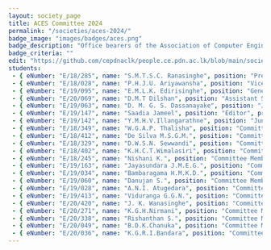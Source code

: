 ```yaml
---
layout: society_page
title: ACES Committee 2024
permalink: "/societies/aces-2024/"
badge_image: "images/badges/aces.png"
badge_description: "Office bearers of the Association of Computer Engineering Students (ACES) for the year 2024"
badge_criteria: ""
edit: "https://github.com/cepdnaclk/people.ce.pdn.ac.lk/blob/main/societies/aces-2024"
students: 
 - { eNumber: "E/18/285", name: "S.M.T.S.C. Ranasinghe", position: "President", profile_url: "/students/e18/285/", profile_image: "https://people.ce.pdn.ac.lk/images/students/e18/e18285.jpg", link: "#" }
 - { eNumber: "E/18/028", name: "P.H.J.U. Ariyawansha", position: "Vice President", profile_url: "/students/e18/028/", profile_image: "https://people.ce.pdn.ac.lk/images/students/e18/e18028.jpg", link: "#" }
 - { eNumber: "E/19/095", name: "E.M.L.K. Edirisinghe", position: "General Secretary", profile_url: "/students/e19/095/", profile_image: "https://people.ce.pdn.ac.lk/images/students/e19/e19095.jpg", link: "#" }
 - { eNumber: "E/20/069", name: "D.M.T Dilshan", position: "Assistant Secretary", profile_url: "/students/e20/069/", profile_image: "https://people.ce.pdn.ac.lk/images/students/e20/e20069.jpg", link: "#" }
 - { eNumber: "E/19/063", name: "D. M. G. S. Dassanayake", position: "Junior Treasurer", profile_url: "/students/e19/063/", profile_image: "https://people.ce.pdn.ac.lk/images/students/e19/e19063.jpg", link: "#" }
 - { eNumber: "E/19/147", name: "Saadia Jameel", position: "Editor", profile_url: "#", profile_image: "https://people.ce.pdn.ac.lk/images/students/e19/e19147.jpg", link: "" }
 - { eNumber: "E/19/142", name: "Y.M.H.V.Illangarathne", position: "Junior Editor", profile_url: "/students/e19/142/", profile_image: "https://people.ce.pdn.ac.lk/images/students/e19/e19142.jpg", link: "#" }
 - { eNumber: "E/18/349", name: "W.G.A.P. Thalisha", position: "Committee Member", profile_url: "/students/e18/349/", profile_image: "https://people.ce.pdn.ac.lk/images/students/e18/e18349.jpg", link: "#" }
 - { eNumber: "E/18/412", name: "De Silva M.S.G.M.", position: "Committee Member", profile_url: "/students/e18/412/", profile_image: "https://people.ce.pdn.ac.lk/images/students/e18/e18412.jpg", link: "#" }
 - { eNumber: "E/18/329", name: "D.W.S.N. Sewwandi", position: "Committee Member", profile_url: "/students/e18/329/", profile_image: "https://people.ce.pdn.ac.lk/images/students/e18/e18329.jpg", link: "#" }
 - { eNumber: "E/18/402", name: "K.H.C.T.Wimalasiri", position: "Committee Member", profile_url: "/students/e18/402/", profile_image: "https://people.ce.pdn.ac.lk/images/students/e18/e18402.jpg", link: "#" }
 - { eNumber: "E/18/245", name: "Nishani K.", position: "Committee Member", profile_url: "/students/e18/245/", profile_image: "https://people.ce.pdn.ac.lk/images/students/e18/e18245.jpg", link: "#" }
 - { eNumber: "E/19/163", name: "Jayasundara J.M.E.G.", position: "Committee Member", profile_url: "/students/e19/163/", profile_image: "https://people.ce.pdn.ac.lk/images/students/e19/e19163.jpg", link: "#" }
 - { eNumber: "E/19/034", name: "Bambaragama H.M.K.D.", position: "Committee Member", profile_url: "/students/e19/034/", profile_image: "https://people.ce.pdn.ac.lk/images/students/e19/e19034.jpg", link: "#" }
 - { eNumber: "E/19/060", name: "Danujan S.", position: "Committee Member", profile_url: "/students/e19/060/", profile_image: "https://people.ce.pdn.ac.lk/images/students/e19/e19060.jpg", link: "#" }
 - { eNumber: "E/19/028", name: "A.N.I. Atugedara", position: "Committee Member", profile_url: "/students/e19/028/", profile_image: "https://people.ce.pdn.ac.lk/images/students/e19/e19028.jpg", link: "#" }
 - { eNumber: "E/19/413", name: "Viduranga G.G.N.", position: "Committee Member", profile_url: "/students/e19/413/", profile_image: "https://people.ce.pdn.ac.lk/images/students/e19/e19413.jpg", link: "#" }
 - { eNumber: "E/20/420", name: "J. K. Wanasinghe", position: "Committee Member", profile_url: "/students/e20/420/", profile_image: "https://people.ce.pdn.ac.lk/images/students/e20/e20420.png", link: "#" }
 - { eNumber: "E/20/271", name: "K.G.H.Nirmani", position: "Committee Member", profile_url: "/students/e20/271/", profile_image: "https://people.ce.pdn.ac.lk/images/students/e20/e20271.jpg", link: "#" }
 - { eNumber: "E/20/338", name: "Rishanthan S.", position: "Committee Member", profile_url: "/students/e20/338/", profile_image: "https://people.ce.pdn.ac.lk/images/students/e20/e20338.jpg", link: "#" }
 - { eNumber: "E/20/049", name: "B.D.K.Chanuka", position: "Committee Member", profile_url: "/students/e20/049/", profile_image: "https://people.ce.pdn.ac.lk/images/students/e20/e20049.jpg", link: "#" }
 - { eNumber: "E/20/036", name: "K.G.R.I.Bandara", position: "Committee Member", profile_url: "/students/e20/036/", profile_image: "https://people.ce.pdn.ac.lk/images/students/e20/e20036.jpg", link: "#" }
---
```

